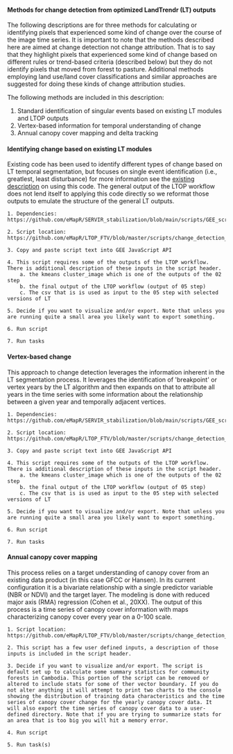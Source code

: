 #### Methods for change detection from optimized LandTrendr (LT) outputs
The following descriptions are for three methods for calculating or identifying pixels that experienced some kind of change over the course of the image time series. It is important to note that the methods described here are aimed at change detection not change attribution. That is to say that they highlight pixels that experienced some kind of change based on different rules or trend-based criteria (described below) but they do not identify pixels that moved from forest to pasture. Additional methods employing land use/land cover classifications and similar approaches are suggested for doing these kinds of change attribution studies. 

The following methods are included in this description: 

1. Standard identification of singular events based on existing LT modules and LTOP outputs 
2. Vertex-based information for temporal understanding of change 
3. Annual canopy cover mapping and delta tracking 

#### Identifying change based on existing LT modules 

Existing code has been used to identify different types of change based on LT temporal segmentation, but focuses on single event identification (i.e., greatlest, least disturbance) for more information see the [existing description](https://emapr.github.io/LT-GEE/api.html#getchangemap) on using this code. The general output of the LTOP workflow does not lend itself to applying this code directly so we reformat those outputs to emulate the structure of the general LT outputs. 

	1. Dependencies: https://github.com/eMapR/SERVIR_stabilization/blob/main/scripts/GEE_scripts/FTV_post_processing_modules.js

	2. Script location: https://github.com/eMapR/LTOP_FTV/blob/master/scripts/change_detection_from_LTOP/change_detection_from_LTOP.js

	3. Copy and paste script text into GEE JavaScript API 

	4. This script requires some of the outputs of the LTOP workflow. There is additional description of these inputs in the script header. 
		a. the kmeans cluster_image which is one of the outputs of the 02 step
		b. the final output of the LTOP workflow (output of 05 step)
		c. The csv that is is used as input to the 05 step with selected versions of LT 

	5. Decide if you want to visualize and/or export. Note that unless you are running quite a small area you likely want to export something. 

	6. Run script 

	7. Run tasks 


#### Vertex-based change

This approach to change detection leverages the information inherent in the LT segmentation process. It leverages the identification of 'breakpoint' or vertex years by the LT algorithm and then expands on that to attribute all years in the time series with some information about the relationship between a given year and temporally adjacent vertices. 

	1. Dependencies: https://github.com/eMapR/SERVIR_stabilization/blob/main/scripts/GEE_scripts/FTV_post_processing_modules.js

	2. Script location: https://github.com/eMapR/LTOP_FTV/blob/master/scripts/change_detection_from_LTOP/vertex_based_change_detection.js

	3. Copy and paste script text into GEE JavaScript API 

	4. This script requires some of the outputs of the LTOP workflow. There is additional description of these inputs in the script header. 
		a. the kmeans cluster_image which is one of the outputs of the 02 step
		b. the final output of the LTOP workflow (output of 05 step)
		c. The csv that is is used as input to the 05 step with selected versions of LT 

	5. Decide if you want to visualize and/or export. Note that unless you are running quite a small area you likely want to export something. 

	6. Run script 

	7. Run tasks  

#### Annual canopy cover mapping  

This process relies on a target understanding of canopy cover from an existing data product (in this case GFCC or Hansen). In its current configuration it is a bivariate relationship with a single predictor variable (NBR or NDVI) and the target layer. The modeling is done with reduced major axis (RMA) regression (Cohen et al., 20XX). The output of this process is a time series of canopy cover information with maps characterizing canopy cover every year on a 0-100 scale. 

	1. Script location: https://github.com/eMapR/LTOP_FTV/blob/master/scripts/change_detection_from_LTOP/rma_based_canopy_cover.js

	2. This script has a few user defined inputs, a description of those inputs is included in the script header. 

	3. Decide if you want to visualize and/or export. The script is default set up to calculate some summary statistics for community forests in Cambodia. This portion of the script can be removed or altered to include stats for some of ther vector boundary. If you do not alter anything it will attempt to print two charts to the console showing the distribution of training data characteristics and the time series of canopy cover change for the yearly canopy cover data. It will also export the time series of canopy cover data to a user-defined directory. Note that if you are trying to summarize stats for an area that is too big you will hit a memory error. 

	4. Run script

	5. Run task(s)



